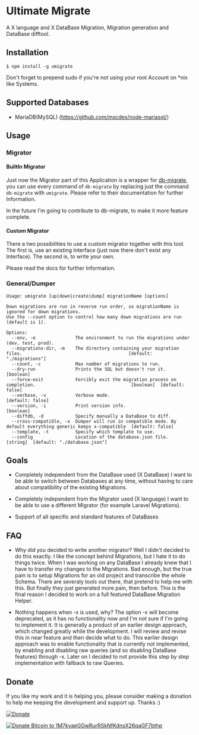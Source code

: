 # Ultimate Migrate

A X language and X DataBase Migration, Migration generation and DataBase difftool.

## Installation

    $ npm install -g umigrate

Don't forget to prepend sudo if you're not using your root Account on *nix like Systems.

## Supported Databases

 * MariaDB(MySQL) (https://github.com/mscdex/node-mariasql/)

## Usage

### Migrator

#### BuiltIn Migrator

Just now the Migrator part of this Application is a wrapper for [db-migrate](https://github.com/kunklejr/node-db-migrate/), you can use every command of `db-migrate` by replacing just the command `db-migrate` with `umigrate`. Please refer to their documentation for further Information.

In the future I'm going to contribute to db-migrate, to make it more feature complete.

#### Custom Migrator

There a two possibilities to use a custom migrator together with this tool. The first is, use an existing Interface (just now there don't exist any Interface). The second is, to write your own.

Please read the docs for further Information.


### General/Dumper


```
Usage: umigrate [up|down|create|dump] migrationName [options]

Down migrations are run in reverse run order, so migrationName is ignored for down migrations.
Use the --count option to control how many down migrations are run (default is 1).

Options:
  --env, -e               The environment to run the migrations under (dev, test, prod).                      
  --migrations-dir, -m    The directory containing your migration files.                                        [default: "./migrations"]
  --count, -c             Max number of migrations to run.                                                    
  --dry-run               Prints the SQL but doesn't run it.                                                    [boolean]
  --force-exit            Forcibly exit the migration process on completion.                                    [boolean]  [default: false]
  --verbose, -v           Verbose mode.                                                                         [default: false]
  --version, -i           Print version info.                                                                   [boolean]
  --diffdb, -d            Specify manually a DataBase to diff.                                                
  --cross-compatible, -x  Dumper will run in compatible mode. By default everything generic keeps x-compatible  [default: false]
  --template, -t          Specify which tempĺate to use.                                                      
  --config                Location of the database.json file.                                                   [string]  [default: "./database.json"]
```


## Goals

 * Completely independent from the DataBase used (X DataBase)
I want to be able to switch between Databases at any time, without having to care about compatibility of the existing Migrations.

 * Completely independent from the Migrator used (X language)
I want to be able to use a different Migrator (for example Laravel Migrations).

 * Support of all specific and standard features of DataBases

## FAQ

 * Why did you decided to write another migrator?
Well I didn't decided to do this exactly. I like the concept behind Migrations, but I hate it to do things twice. When I was working on any DataBase I already knew that I have to transfer my changes to the Migrations. Bad enough, but the true pain is to setup Migrations for an old project and transcribe the whole Schema.
There are severaly tools out there, that pretend to help me with this. But finally they just generated more pain, then before. This is the final reason I decided to work on a full featured DataBase Migration Helper.

 * Nothing happens when -x is used, why?
The option -x will become deprecated, as it has no functionality now and I'm not sure if I'm going to implement it. It is generally a product of an earlier design approach, which changed greatly while the development. I will review and revise this in near feature and then decide what to do.
This earlier design approach was to enable functionality that is currently not implemented, by enabling and disabling raw queries (and so disabling DataBase features) through -x. Later on I decided to not provide this step by step implementation with fallback to raw Queries.



## Donate

If you like my work and it is helping you, please consider making a donation to help me keeping the development and support up. Thanks :)

[![Donate](https://www.paypalobjects.com/en_US/i/btn/btn_donate_LG.gif)](https://www.paypal.com/cgi-bin/webscr?cmd=_s-xclick&hosted_button_id=H4CEDA2UTTP5A)

[![Donate Bitcoin to 1M7kvaeGGwRurRSkNfKdnsX26qaGF7bthp](https://blockchain.info//Resources/buttons/donate_64.png)](http://wizardtales.com/donate.html)
